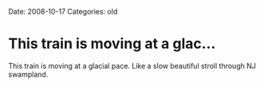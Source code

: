 Date: 2008-10-17
Categories: old

# This train is moving at a glac...

This train is moving at a glacial pace.  Like a slow beautiful stroll through NJ swampland.
